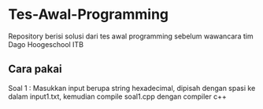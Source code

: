 # Tes-Awal-Programming
Repository berisi solusi dari tes awal programming sebelum wawancara tim Dago Hoogeschool ITB

## Cara pakai
Soal 1 : Masukkan input berupa string hexadecimal, dipisah dengan spasi ke dalam input1.txt, kemudian compile soal1.cpp dengan compiler c++
